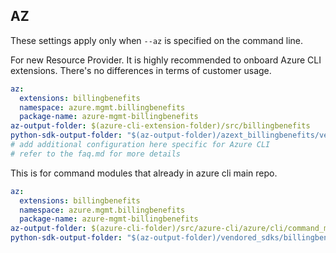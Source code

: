 ## AZ

These settings apply only when `--az` is specified on the command line.

For new Resource Provider. It is highly recommended to onboard Azure CLI extensions. There's no differences in terms of customer usage.

```yaml $(az) && $(target-mode) != 'core'
az:
  extensions: billingbenefits
  namespace: azure.mgmt.billingbenefits
  package-name: azure-mgmt-billingbenefits
az-output-folder: $(azure-cli-extension-folder)/src/billingbenefits
python-sdk-output-folder: "$(az-output-folder)/azext_billingbenefits/vendored_sdks/billingbenefits"
# add additional configuration here specific for Azure CLI
# refer to the faq.md for more details
```

This is for command modules that already in azure cli main repo.

```yaml $(az) && $(target-mode) == 'core'
az:
  extensions: billingbenefits
  namespace: azure.mgmt.billingbenefits
  package-name: azure-mgmt-billingbenefits
az-output-folder: $(azure-cli-folder)/src/azure-cli/azure/cli/command_modules/billingbenefits
python-sdk-output-folder: "$(az-output-folder)/vendored_sdks/billingbenefits"
```

